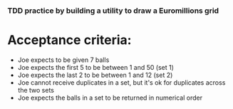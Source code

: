 ### TDD practice by building a utility to draw a Euromillions grid

# Acceptance criteria:
- Joe expects to be given 7 balls
- Joe expects the first 5 to be between 1 and 50 (set 1)
- Joe expects the last 2 to be between 1 and 12 (set 2)
- Joe cannot receive duplicates in a set, but it's ok for duplicates across the two sets
- Joe expects the balls in a set to be returned in numerical order
